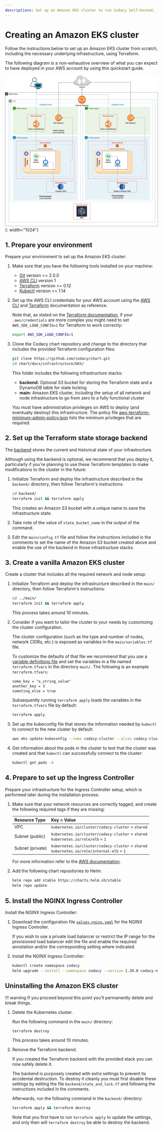 ```yaml
---
descriptions: Set up an Amazon EKS cluster to run Codacy Self-hosted, including the necessary underlying infrastructure, using Terraform.
---
```


# Creating an Amazon EKS cluster

Follow the instructions below to set up an Amazon EKS cluster from scratch, including the necessary underlying infrastructure, using Terraform.

The following diagram is a non-exhaustive overview of what you can expect to have deployed in your AWS account by using this quickstart guide.

![Codacy Amazon EKS quickstart](images/codacy-chart-eks-quickstart.jpg){: width="1024"}

## 1. Prepare your environment

Prepare your environment to set up the Amazon EKS cluster:

1.  Make sure that you have the following tools installed on your machine:

    -   [Git](https://git-scm.com/book/en/v2/Getting-Started-Installing-Git) version >= 2.0.0
    -   [AWS CLI](https://docs.aws.amazon.com/cli/v1/userguide/cli-chap-install.html) version 1
    -   [Terraform](https://learn.hashicorp.com/tutorials/terraform/install-cli) version >= 0.12
    -   [Kubectl](https://kubernetes.io/docs/tasks/tools/install-kubectl/) version >= 1.14

2.  Set up the AWS CLI credentials for your AWS account using the [AWS CLI](https://docs.aws.amazon.com/polly/latest/dg/setup-aws-cli.html) and [Terraform](https://www.terraform.io/docs/providers/aws/index.html) documentation as reference.

    Note that, as stated on the [Terraform documentation](https://registry.terraform.io/providers/hashicorp/aws/latest/docs#profiles-with-shared-credentials-and-configuration-files), if your `.aws/credentials` are more complex you might need to set `AWS_SDK_LOAD_CONFIG=1` for Terraform to work correctly:

    ```bash
    export AWS_SDK_LOAD_CONFIG=1
    ```

3.  Clone the Codacy chart repository and change to the directory that includes the provided Terraform configuration files:

    ```bash
    git clone https://github.com/codacy/chart.git
    cd chart/docs/infrastructure/EKS/
    ```

    This folder includes the following infrastructure stacks:

    -   **backend:** Optional S3 bucket for storing the Terraform state and a DynamoDB table for state locking
    -   **main:** Amazon EKS cluster, including the setup of all network and node infrastructure to go from zero to a fully functional cluster

    You must have administration privileges on AWS to deploy (and eventually destroy) this infrastructure. The policy file [aws-terraform-minimum-admin-policy.json](./EKS/aws-terraform-minimum-admin-policy.json) lists the minimum privileges that are required.

## 2. Set up the Terraform state storage backend

The [backend](https://www.terraform.io/docs/backends/index.html) stores the current and historical state of your infrastructure.

Although using the backend is optional, we recommend that you deploy it, particularly if you're planning to use these Terraform templates to make modifications to the cluster in the future:

1.  Initialize Terraform and deploy the infrastructure described in the `backend/` directory, then follow Terraform's instructions:

    ```bash
    cd backend/
    terraform init && terraform apply
    ```

    This creates an Amazon S3 bucket with a unique name to save the infrastructure state.

2.  Take note of the value of `state_bucket_name` in the output of the command.

3.  Edit the `main/config.tf` file and follow the instructions included in the comments to set the name of the Amazon S3 bucket created above and enable the use of the backend in those infrastructure stacks.

## 3. Create a vanilla Amazon EKS cluster

Create a cluster that includes all the required network and node setup:

1.  Initialize Terraform and deploy the infrastructure described in the `main/` directory, then follow Terraform's instructions:

    ```bash
    cd ../main/
    terraform init && terraform apply
    ```

    This process takes around 10 minutes.

2.  Consider if you want to tailor the cluster to your needs by customizing the cluster configuration.

    The cluster configuration (such as the type and number of nodes, network CIDRs, etc.) is exposed as variables in the `main/variables.tf` file.

    To customize the defaults of that file we recommend that you use a [variable definitions file](https://www.terraform.io/docs/configuration/variables.html#variable-definitions-tfvars-files) and set the variables in a file named `terraform.tfvars` in the directory `main/`. The following is an example `terraform.tfvars`:

    ```text
    some_key = "a_string_value"
    another_key = 3
    someting_else = true
    ```

    Subsequently running `terraform apply` loads the variables in the `terraform.tfvars` file by default:

    ```bash
    terraform apply
    ```

3.  Set up the kubeconfig file that stores the information needed by `kubectl` to connect to the new cluster by default:

    ```bash
    aws eks update-kubeconfig --name codacy-cluster --alias codacy-cluster
    ```

4.  Get information about the pods in the cluster to test that the cluster was created and that `kubectl` can successfully connect to the cluster:

    ```bash
    kubectl get pods -A
    ```

## 4. Prepare to set up the Ingress Controller

Prepare your infrastructure for the Ingress Controller setup, which is performed later during the installation process:

1.  Make sure that your network resources are correctly tagged, and create the following required tags if they are missing:

    | Resource Type    | Key = Value                                                                                   |
    | ---------------- | --------------------------------------------------------------------------------------------- |
    | VPC              | `kubernetes.io/cluster/codacy-cluster` = `shared`                                             |
    | Subnet (public)  | `kubernetes.io/cluster/codacy-cluster` = `shared`<br/>`kubernetes.io/role/elb` = `1`          |
    | Subnet (private) | `kubernetes.io/cluster/codacy-cluster` = `shared`<br/>`kubernetes.io/role/internal-elb` = `1` |

    For more information refer to the [AWS documentation](https://docs.aws.amazon.com/eks/latest/userguide/network_reqs.html#vpc-subnet-tagging).

2.  Add the following chart repositories to Helm:

    ```bash
    helm repo add stable https://charts.helm.sh/stable
    helm repo update
    ```

## 5. Install the NGINX Ingress Controller

Install the NGINX Ingress Controller:

1.  Download the configuration file [`values-nginx.yaml`](../values-files/values-nginx.yaml) for the NGINX Ingress Controller.

    If you wish to use a private load balancer or restrict the IP range for the provisioned load balancer edit the file and enable the required annotation and/or the corresponding setting where indicated.

2.  Install the NGINX Ingress Controller:

    ```bash
    kubectl create namespace codacy
    helm upgrade --install --namespace codacy --version 1.39.0 codacy-nginx-ingress stable/nginx-ingress -f values-nginx.yaml
    ```

## Uninstalling the Amazon EKS cluster

!!! warning
If you proceed beyond this point you'll permanently delete and break things.

1.  Delete the Kubernetes cluster.

    Run the following command in the `main/` directory:

    ```bash
    terraform destroy
    ```

    This process takes around 10 minutes.

2.  Remove the Terraform backend.

    If you created the Terraform backend with the provided stack you can now safely delete it.

    The backend is purposely created with extra settings to prevent its accidental destruction. To destroy it cleanly you must first disable these settings by editing the file `backend/state_and_lock.tf` and following the instructions included in the comments.

    Afterwards, run the following command in the `backend/` directory:

    ```bash
    terraform apply && terraform destroy
    ```

    Note that you first have to run `terraform apply` to update the settings, and only
    then will `terraform destroy` be able to destroy the backend.
